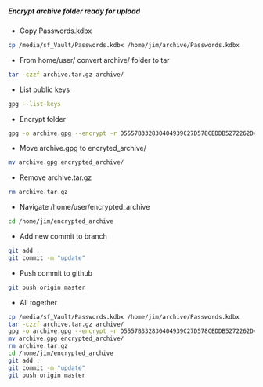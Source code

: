 ##### Encrypt archive folder ready for upload

* Copy Passwords.kdbx

```bash
cp /media/sf_Vault/Passwords.kdbx /home/jim/archive/Passwords.kdbx
```

* From home/user/ convert archive/ folder to tar

```bash
tar -czzf archive.tar.gz archive/
```

* List public keys

```bash
gpg --list-keys
```

* Encrypt folder

```bash
gpg -o archive.gpg --encrypt -r D5557B332830404939C27D578CEDDB5272262D4C /home/jim/archive.tar.gz
```

* Move archive.gpg to encryted_archive/

```bash
mv archive.gpg encrypted_archive/
```

* Remove archive.tar.gz

```bash
rm archive.tar.gz
```

* Navigate /home/user/encrypted_archive

```bash
cd /home/jim/encrypted_archive
```

* Add new commit to branch

```bash
git add .
git commit -m "update"
```

* Push commit to github

```bash
git push origin master
```
* All together

```bash
cp /media/sf_Vault/Passwords.kdbx /home/jim/archive/Passwords.kdbx
tar -czzf archive.tar.gz archive/
gpg -o archive.gpg --encrypt -r D5557B332830404939C27D578CEDDB5272262D4C /home/jim/archive.tar.gz
mv archive.gpg encrypted_archive/
rm archive.tar.gz
cd /home/jim/encrypted_archive
git add .
git commit -m "update"
git push origin master
```
